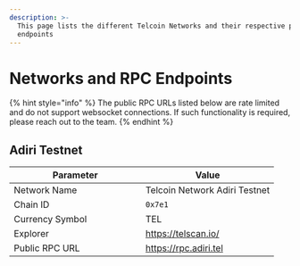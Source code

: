 ```yaml
---
description: >-
  This page lists the different Telcoin Networks and their respective public RPC
  endpoints
---
```


# Networks and RPC Endpoints

{% hint style="info" %}
The public RPC URLs listed below are rate limited and do not support websocket connections. If such functionality is required, please reach out to the team.
{% endhint %}

## Adiri Testnet

<table><thead><tr><th width="220">Parameter</th><th>Value</th></tr></thead><tbody><tr><td>Network Name</td><td>Telcoin Network Adiri Testnet</td></tr><tr><td>Chain ID</td><td><code>0x7e1</code></td></tr><tr><td>Currency Symbol</td><td>TEL</td></tr><tr><td>Explorer</td><td><a href="https://telscan.io/">https://telscan.io/</a></td></tr><tr><td>Public RPC URL</td><td><a href="https://rpc.adiri.tel">https://rpc.adiri.tel</a></td></tr></tbody></table>
